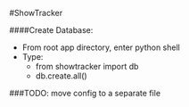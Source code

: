 #ShowTracker

####Create Database:
+ From root app directory, enter python shell
+ Type:
    + from showtracker import db
    + db.create.all()

###TODO:
move config to a separate file

